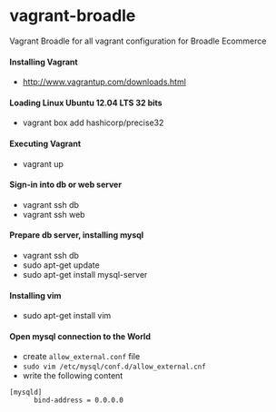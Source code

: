 # vagrant-broadle
Vagrant Broadle for all vagrant configuration for Broadle Ecommerce


#### Installing Vagrant
* http://www.vagrantup.com/downloads.html

#### Loading Linux Ubuntu 12.04 LTS 32 bits
* vagrant box add hashicorp/precise32

#### Executing Vagrant
* vagrant up

#### Sign-in into db or web server
* vagrant ssh db
* vagrant ssh web

#### Prepare db server, installing mysql
* vagrant ssh db
* sudo apt-get update
* sudo apt-get install mysql-server

#### Installing vim
* sudo apt-get install vim

#### Open mysql connection to the World 
* create `allow_external.conf` file
* `sudo vim /etc/mysql/conf.d/allow_external.cnf`
* write the following content
```
[mysqld]
      bind-address = 0.0.0.0
```

